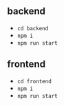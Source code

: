 ## backend
* `cd backend`
* `npm i`
* `npm run start`

## frontend
* `cd frontend`
* `npm i`
* `npm run start`
